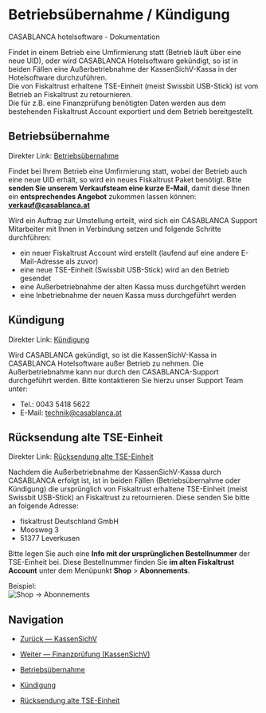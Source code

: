 # Betriebsübernahme / Kündigung

CASABLANCA hotelsoftware - Dokumentation

Findet in einem Betrieb eine Umfirmierung statt (Betrieb läuft über eine neue UID), oder wird CASABLANCA Hotelsoftware gekündigt, so ist in beiden Fällen eine Außerbetriebnahme der KassenSichV-Kassa in der Hotelsoftware durchzuführen.  
Die von Fiskaltrust erhaltene TSE-Einheit (meist Swissbit USB-Stick) ist vom Betrieb an Fiskaltrust zu retournieren.  
Die für z.B. eine Finanzprüfung benötigten Daten werden aus dem bestehenden Fiskaltrust Account exportiert und dem Betrieb bereitgestellt.

## Betriebsübernahme

Direkter Link: [Betriebsübernahme](https://docs.casablanca.at/desktop/fiscalization/kassensichv/new_company_cancellation/#betriebsübernahme)

Findet bei Ihrem Betrieb eine Umfirmierung statt, wobei der Betrieb auch eine neue UID erhält, so wird ein neues Fiskaltrust Paket benötigt. Bitte **senden Sie unserem Verkaufsteam eine kurze E-Mail**, damit diese Ihnen ein **entsprechendes Angebot** zukommen lassen können: **verkauf@casablanca.at**

Wird ein Auftrag zur Umstellung erteilt, wird sich ein CASABLANCA Support Mitarbeiter mit Ihnen in Verbindung setzen und folgende Schritte durchführen:

* ein neuer Fiskaltrust Account wird erstellt (laufend auf eine andere E-Mail-Adresse als zuvor)
* eine neue TSE-Einheit (Swissbit USB-Stick) wird an den Betrieb gesendet
* eine Außerbetriebnahme der alten Kassa muss durchgeführt werden
* eine Inbetriebnahme der neuen Kassa muss durchgeführt werden

## Kündigung

Direkter Link: [Kündigung](https://docs.casablanca.at/desktop/fiscalization/kassensichv/new_company_cancellation/#kündigung)

Wird CASABLANCA gekündigt, so ist die KassenSichV-Kassa in CASABLANCA Hotelsoftware außer Betrieb zu nehmen. Die Außerbetriebnahme kann nur durch den CASABLANCA-Support durchgeführt werden. Bitte kontaktieren Sie hierzu unser Support Team unter:

* Tel.: 0043 5418 5622
* E-Mail: technik@casablanca.at

## Rücksendung alte TSE-Einheit

Direkter Link: [Rücksendung alte TSE-Einheit](https://docs.casablanca.at/desktop/fiscalization/kassensichv/new_company_cancellation/#rücksendung-alte-tse-einheit)

Nachdem die Außerbetriebnahme der KassenSichV-Kassa durch CASABLANCA erfolgt ist, ist in beiden Fällen (Betriebsübernahme oder Kündigung) die ursprünglich von Fiskaltrust erhaltene TSE-Einheit (meist Swissbit USB-Stick) an Fiskaltrust zu retournieren. Diese senden Sie bitte an folgende Adresse:

* fiskaltrust Deutschland GmbH
* Moosweg 3
* 51377 Leverkusen

Bitte legen Sie auch eine **Info mit der ursprünglichen Bestellnummer** der TSE-Einheit bei. Diese Bestellnummer finden Sie **im alten Fiskaltrust Account** unter dem Menüpunkt **Shop** > **Abonnements**.

Beispiel:  
![Shop -> Abonnements](https://docs.casablanca.at/assets/images/abonnements-8f0efe1a7ff5d6153d25d93636b844da.png "Shop -> Abonnements")

## Navigation

* [Zurück — KassenSichV](https://docs.casablanca.at/desktop/fiscalization/kassensichv/)
* [Weiter — Finanzprüfung (KassenSichV)](https://docs.casablanca.at/desktop/fiscalization/kassensichv/financial_audit)

* [Betriebsübernahme](https://docs.casablanca.at/desktop/fiscalization/kassensichv/new_company_cancellation/#betriebsübernahme)
* [Kündigung](https://docs.casablanca.at/desktop/fiscalization/kassensichv/new_company_cancellation/#kündigung)
* [Rücksendung alte TSE-Einheit](https://docs.casablanca.at/desktop/fiscalization/kassensichv/new_company_cancellation/#rücksendung-alte-tse-einheit)
